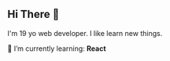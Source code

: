 ## Hi There 👋

I'm 19 yo web developer. I like learn new things.

🌱 I’m currently learning: **React**
